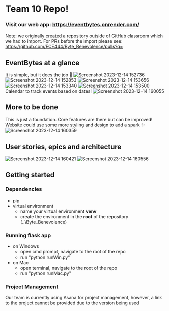 # Team 10 Repo!

### Visit our web app: https://eventbytes.onrender.com/

Note: we originally created a repository outside of GitHub classroom which we had to import. For PRs before the import please see: https://github.com/ECE444/Byte_Benevolence/pulls?q=


## EventBytes at a glance
It is simple, but it does the job :information_desk_person:
![Screenshot 2023-12-14 152736](https://github.com/HarryHuCodes/EventBytes/assets/48864969/ac1eb72a-cc8d-41e6-b9a8-1e83bf83687b)
![Screenshot 2023-12-14 152853](https://github.com/HarryHuCodes/EventBytes/assets/48864969/48ed6535-e7ec-421e-b8d4-ebcfac5e8fd1)
![Screenshot 2023-12-14 153656](https://github.com/HarryHuCodes/EventBytes/assets/48864969/87ed61bc-8b05-491e-9b67-12245d7604ad)
![Screenshot 2023-12-14 153340](https://github.com/HarryHuCodes/EventBytes/assets/48864969/59ed1fb0-aae4-4d5a-8240-063ace95bfee)
![Screenshot 2023-12-14 153500](https://github.com/HarryHuCodes/EventBytes/assets/48864969/f0cea5d0-fb2d-4742-8891-ad93d03e1d03)
Calendar to track events based on dates!
![Screenshot 2023-12-14 160055](https://github.com/HarryHuCodes/EventBytes/assets/48864969/0d2e6bbb-a3c0-4bc1-a04d-147e7da2853c)


## More to be done 
This is just a foundation. Core features are there but can be improved!
Website could use some more styling and design to add a spark :sparkles:
![Screenshot 2023-12-14 160359](https://github.com/HarryHuCodes/EventBytes/assets/48864969/05b7753f-066b-46a3-bb67-3f70567549f7)


## User stories, epics and architecture 
![Screenshot 2023-12-14 160421](https://github.com/HarryHuCodes/EventBytes/assets/48864969/e081e8e9-660f-4bd6-a77d-cd0178916bc4)
![Screenshot 2023-12-14 160556](https://github.com/HarryHuCodes/EventBytes/assets/48864969/7e4fdfab-4545-4166-9595-40e2ed37c40d)


## Getting started

### Dependencies
* pip
* virtual environment
  - name your virtual environment **venv**
  - create the environment in the **root** of the repository (..\Byte_Benevolence)

### Running flask app
* on Windows
  - open cmd prompt, navigate to the root of the repo
  - run "python runWin.py"
* on Mac
  - open terminal, navigate to the root of the repo
  - run "python runMac.py"

### Project Management
Our team is currently using Asana for project management, however, a link to the project cannot be provided due to the version being used
